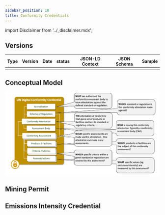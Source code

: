 ```yaml
---
sidebar_position: 10
title: Conformity Credentials
---
```


import Disclaimer from '../\_disclaimer.mdx';

<Disclaimer />

## Versions

| Type | Version | Date | status | JSON-LD Context | JSON Schema | Sample |
| --- | ---- | ------ | --- | --- | ---| ---|
|   |   |   |  |   |  |  |


## Conceptual Model

![Conformity Credential](ConformityCredential.png)


## Mining Permit

## Emissions Intensity Credential


